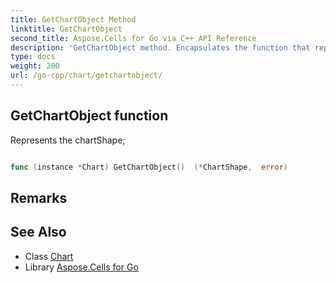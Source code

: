 ```yaml
---
title: GetChartObject Method 
linktitle: GetChartObject
second_title: Aspose.Cells for Go via C++ API Reference
description: 'GetChartObject method. Encapsulates the function that represents getchartobject in Go.'
type: docs
weight: 200
url: /go-cpp/chart/getchartobject/
---
```


## GetChartObject function

Represents the chartShape;

```go

func (instance *Chart) GetChartObject()  (*ChartShape,  error) 

```

## Remarks


## See Also

* Class [Chart](../)
* Library [Aspose.Cells for Go](../../)
